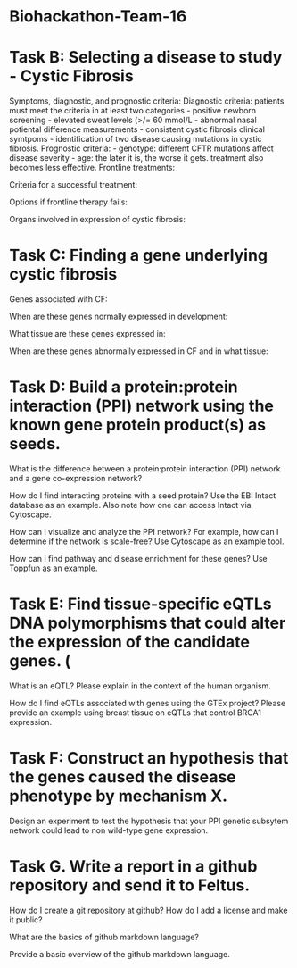 # Biohackathon-Team-16
# Task B: Selecting a disease to study - Cystic Fibrosis
Symptoms, diagnostic, and prognostic criteria:
  Diagnostic criteria: patients must meet the criteria in at least two categories
    - positive newborn screening
    - elevated sweat levels (>/= 60 mmol/L
    - abnormal nasal potiental difference measurements
    - consistent cystic fibrosis clinical symtpoms
    - identification of two disease causing mutations in cystic fibrosis.
  Prognostic criteria:
    - genotype: different CFTR mutations affect disease severity
    - age: the later it is, the worse it gets. treatment also becomes less effective.
Frontline treatments:

Criteria for a successful treatment:

Options if frontline therapy fails:

Organs involved in expression of cystic fibrosis:

# Task C: Finding a gene underlying cystic fibrosis
Genes associated with CF:

When are these genes normally expressed in development:

What tissue are these genes expressed in:

When are these genes abnormally expressed in CF and in what tissue:

# Task D: Build a protein:protein interaction (PPI) network using the known gene protein product(s) as seeds.

What is the difference between a protein:protein interaction (PPI) network and a gene co-expression network?

How do I find interacting proteins with a seed protein?  Use the EBI Intact database as an example.  Also note how one can access Intact via Cytoscape.

How can I visualize and analyze the PPI network?  For example, how can I determine if the network is scale-free? Use Cytoscape as an example tool.

How can I find pathway and disease enrichment for these genes?  Use Toppfun as an example. 

# Task E: Find tissue-specific eQTLs DNA polymorphisms that could alter the expression of the candidate genes. (

What is an eQTL?  Please explain in the context of the human organism.

How do I find eQTLs associated with genes using the GTEx project?  Please provide an example using breast tissue on eQTLs that control BRCA1 expression.

# Task F: Construct an hypothesis that the genes caused the disease phenotype by mechanism X.

Design an experiment to test the hypothesis that your PPI genetic subsytem network could lead to non wild-type gene expression.

# Task G. Write a report in a github repository and send it to Feltus.

How do I create a git repository at github?  How do I add a license and make it public?

What are the basics of github markdown language?

Provide a basic overview of the github markdown language.

